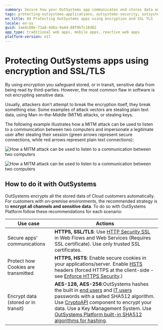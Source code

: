 ```yaml
---
summary: Secure how your OutSystems app communicates and stores data and protect sensitive information from malicious third-parties.
tags: protecting-outsystems-applications; outsystems-security; outsystems-secure-applications; outsystems-encryption; outsystems-SSL; outsystems-TLS;
en_title: 04 Protecting OutSystems apps using encryption and SSL TLS
locale: en-us
guid: 3ae4c88e-73a8-4d8a-9a44-88f9b7c18d02
app_type: traditional web apps, mobile apps, reactive web apps
platform-version: o11
---
```


# Protecting OutSystems apps using encryption and SSL/TLS

By using encryption you safeguard stored, or in transit, sensitive data from being read by third-parties. However, the most common flaw in software is not encrypting sensitive data.

Usually, attackers don’t attempt to break the encryption itself, they break something else. Some examples of attack vectors are stealing plain text data, using Man-in-the-Middle (MITM) attacks, or stealing keys.

The following example illustrates how a MITM attack can be used to listen to a communication between two computers and impersonate a legitimate user after stealing their session (green arrows represent secure connections, while red arrows represent plain text connections):

![How a MITM attack can be used to listen to a communication between two computers](images/mitm-attack-listen-communication-between-two-computers1.png)

![How a MITM attack can be used to listen to a communication between two computers](images/mitm-attack-listen-communication-between-two-computers2.png)


## How to do it with OutSystems

OutSystems encrypts all the stored data of Cloud customers automatically. For customers with on-premise environments, the recommended strategy is to **encrypt all channels and sensitive data**.
To do so with OutSystems Platform follow these recommendations for each scenario:

|**Use case** |**Actions** |
|-------------|------------|
|Secure apps' communications |**HTTPS, SSL/TLS**: Use [HTTP Security SSL](https://success.outsystems.com/Documentation/11/Developing_an_Application/Secure_the_Application/Secure_HTTP_Requests) in Web Flows and Web Services (Requires SSL certificate).  Use only trusted SSL certificates. |
|Protect how Cookies are transmitted |**HTTPS, HSTS**: Enable secure cookies in your applications/server. Enable [HSTS](https://cheatsheetseries.owasp.org/cheatsheets/HTTP_Strict_Transport_Security_Cheat_Sheet.html) headers (forced HTTPS at the client-side - see [Enforce HTTPS Security](https://success.outsystems.com/Documentation/11/Managing_the_Applications_Lifecycle/Secure_the_Applications/Enforce_HTTPS_Security).) |
|Encrypt data (stored or in transit) | **AES-128, AES-256**:OutSystems hashes the built in [end users](https://success.outsystems.com/Documentation/11/Developing_an_Application/Secure_the_Application/End_User_Management) and [IT users](https://success.outsystems.com/Documentation/11/Managing_the_Applications_Lifecycle/Manage_IT_Users) passwords with a salted SHA512 algorithm. Use [CryptoAPI](http://www.outsystems.com/forge/component-details/437/CryptoAPI/) component to encrypt your data. Use a Key Management System. Use [OutSystems Platform built-in SHA512 algorithms for hashing](https://success.outsystems.com/Documentation/11/Reference/OutSystems_APIs/PlatformPasswordUtils_API). |



